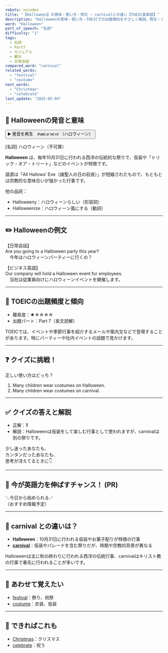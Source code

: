 ```yaml
---
robots: noindex
title: "【Halloween】の意味・使い方・例文 ― carnivalとの違い【TOEIC英単語】"
description: "Halloweenの意味・使い方・TOEICでの出題傾向をやさしく解説。例文・クイズ付きでcarnivalとの違いもわかりやすく学べます。"
word: "Halloween"
part_of_speech: "名詞"
difficulty: "1"
tags:
  - 名詞
  - Part7
  - カジュアル
  - 観光
  - 日常会話
compared_word: "carnival"
related_words:
  - "festival"
  - "costume"
next_words:
  - "Christmas"
  - "celebrate"
last_update: "2025-05-04"
---
```


## 🔰 Halloweenの発音と意味

<button class="play-audio" onclick="playTTS('Halloween')">
  <span class="play-audio-main">
    ▶️ 発音を再生　/hæl.əˈwiːn/
  </span>
  <span class="play-audio-sub">
    （ハロウィーン）
  </span>
</button>

[名詞] ハロウィーン（不可算）

**Halloween** は、毎年10月31日に行われる西洋の伝統的な祭りで、仮装や「トリック・オア・トリート」などのイベントが特徴です。

語源は「All Hallows' Eve（諸聖人の日の前夜）」が短縮されたもので、もともとは宗教的な意味合いが強かった行事です。

他の品詞：  
- Halloweeny：ハロウィーンらしい（形容詞）
- Halloweenize：ハロウィーン風にする（動詞）

---

## ✏️ Halloweenの例文

【日常会話】  
Are you going to a Halloween party this year?  
　今年はハロウィーンパーティーに行くの？

【ビジネス英語】  
Our company will hold a Halloween event for employees.  
　当社は従業員向けにハロウィーンイベントを開催します。

---

## 🎯 TOEICの出題頻度と傾向

- 難易度：★☆☆☆☆
- 出題パート：Part 7（長文読解）

TOEICでは、イベントや季節行事を紹介するメールや案内文などで登場することがあります。特にパーティーや社内イベントの話題で見かけます。

---

## ❓ クイズに挑戦！

正しい使い方はどっち？

1. Many children wear costumes on Halloween.  
2. Many children wear costumes on carnival.

---

## ✅ クイズの答えと解説

- 正解：**1**
- 解説：Halloweenは仮装をして楽しむ行事として使われますが、carnivalは別の祭りです。

少し迷ったあなたも、  
カンタンだったあなたも、  
思考が冴えてるときに👇️

---

## 🚀 今が英語力を伸ばすチャンス！ (PR)

<div class="info-center">
＼今日から始められる／<br>  
（おすすめ情報予定）
</div>

---

## 🤔  carnival との違いは？

- **Halloween**：10月31日に行われる仮装やお菓子配りが特徴の行事
- **[carnival](/word/carnival)**：仮装やパレードを含む祭りだが、時期や宗教的背景が異なる

Halloweenは主に秋の終わりに行われる西洋の伝統行事、carnivalはキリスト教の行事で春先に行われることが多いです。

---

## 🧩 あわせて覚えたい

- [festival](/word/festival)：祭り、祝祭
- [costume](/word/costume)：衣装、仮装

---

## 📖 できればこれも

- [Christmas](/Christmas)：クリスマス
- [celebrate](/word/celebrate)：祝う

<!-- cvid: aid15_bid10 -->
